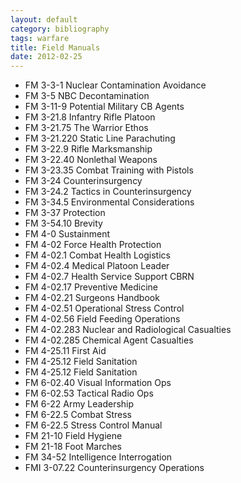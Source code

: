 ```yaml
---
layout: default
category: bibliography
tags: warfare
title: Field Manuals
date: 2012-02-25
---
```


* FM 3-3-1 Nuclear Contamination Avoidance
* FM 3-5 NBC Decontamination
* FM 3-11-9 Potential Military CB Agents
* FM 3-21.8 Infantry Rifle Platoon
* FM 3-21.75 The Warrior Ethos
* FM 3-21.220 Static Line Parachuting
* FM 3-22.9 Rifle Marksmanship
* FM 3-22.40 Nonlethal Weapons
* FM 3-23.35 Combat Training with Pistols
* FM 3-24 Counterinsurgency
* FM 3-24.2 Tactics in Counterinsurgency
* FM 3-34.5 Environmental Considerations
* FM 3-37 Protection
* FM 3-54.10 Brevity
* FM 4-0 Sustainment
* FM 4-02 Force Health Protection
* FM 4-02.1 Combat Health Logistics
* FM 4-02.4 Medical Platoon Leader
* FM 4-02.7 Health Service Support CBRN
* FM 4-02.17 Preventive Medicine
* FM 4-02.21 Surgeons Handbook
* FM 4-02.51 Operational Stress Control
* FM 4-02.56 Field Feeding Operations
* FM 4-02.283 Nuclear and Radiological Casualties
* FM 4-02.285 Chemical Agent Casualties
* FM 4-25.11 First Aid
* FM 4-25.12 Field Sanitation
* FM 4-25.12 Field Sanitation
* FM 6-02.40 Visual Information Ops
* FM 6-02.53 Tactical Radio Ops
* FM 6-22 Army Leadership
* FM 6-22.5 Combat Stress
* FM 6-22.5 Stress Control Manual
* FM 21-10 Field Hygiene
* FM 21-18 Foot Marches
* FM 34-52 Intelligence Interrogation
* FMI 3-07.22 Counterinsurgency Operations
